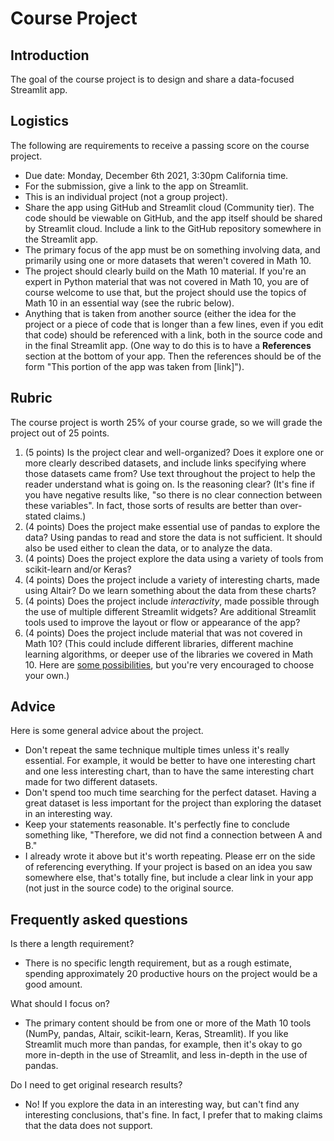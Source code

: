 # Course Project
## Introduction
The goal of the course project is to design and share a data-focused Streamlit app.
## Logistics
The following are requirements to receive a passing score on the course project.
* Due date: Monday, December 6th 2021, 3:30pm California time.
* For the submission, give a link to the app on Streamlit.
* This is an individual project (not a group project).
* Share the app using GitHub and Streamlit cloud (Community tier).  The code should be  viewable on GitHub, and the app itself should be shared by Streamlit cloud.  Include a link to the GitHub repository somewhere in the Streamlit app.
* The primary focus of the app must be on something involving data, and primarily using one or more datasets that weren't covered in Math 10.
* The project should clearly build on the Math 10 material.  If you're an expert in Python material that was not covered in Math 10, you are of course welcome to use that, but the project should use the topics of Math 10 in an essential way (see the rubric below).
* Anything that is taken from another source (either the idea for the project or a piece of code that is longer than a few lines, even if you edit that code) should be referenced with a link, both in the source code and in the final Streamlit app.  (One way to do this is to have a **References** section at the bottom of your app.  Then the references should be of the form "This portion of the app was taken from \[link\]").
## Rubric
The course project is worth 25% of your course grade, so we will grade the project out of 25 points.
1. (5 points) Is the project clear and well-organized?  Does it explore one or more clearly described datasets, and include links specifying where those datasets came from?  Use text throughout the project to help the reader understand what is going on.  Is the reasoning clear? (It's fine if you have negative results like, "so there is no clear connection between these variables".  In fact, those sorts of results are better than over-stated claims.)
1. (4 points) Does the project make essential use of pandas to explore the data?  Using pandas to read and store the data is not sufficient.  It should also be used either to clean the data, or to analyze the data.
1. (4 points) Does the project explore the data using a variety of tools from scikit-learn and/or Keras? 
1. (4 points) Does the project include a variety of interesting charts, made using Altair?  Do we learn something about the data from these charts?
1. (4 points) Does the project include *interactivity*, made possible through the use of multiple different Streamlit widgets?  Are additional Streamlit tools used to improve the layout or flow or appearance of the app?
1. (4 points) Does the project include material that was not covered in Math 10?  (This could include different libraries, different machine learning algorithms, or deeper use of the libraries we covered in Math 10.  Here are [some possibilities](ExtraTopics), but you're very encouraged to choose your own.)
## Advice
Here is some general advice about the project.
* Don't repeat the same technique multiple times unless it's really essential.  For example, it would be better to have one interesting chart and one less interesting chart, than to have the same interesting chart made for two different datasets.
* Don't spend too much time searching for the perfect dataset.  Having a great dataset is less important for the project than exploring the dataset in an interesting way.
* Keep your statements reasonable.  It's perfectly fine to conclude something like, "Therefore, we did not find a connection between A and B."
* I already wrote it above but it's worth repeating.  Please err on the side of referencing everything.  If your project is based on an idea you saw somewhere else, that's totally fine, but include a clear link in your app (not just in the source code) to the original source.
## Frequently asked questions
Is there a length requirement?
* There is no specific length requirement, but as a rough estimate, spending approximately 20 productive hours on the project would be a good amount.

What should I focus on?
* The primary content should be from one or more of the Math 10 tools (NumPy, pandas, Altair, scikit-learn, Keras, Streamlit).  If you like Streamlit much more than pandas, for example, then it's okay to go more in-depth in the use of Streamlit, and less in-depth in the use of pandas.

Do I need to get original research results?
* No!  If you explore the data in an interesting way, but can't find any interesting conclusions, that's fine.  In fact, I prefer that to making claims that the data does not support.